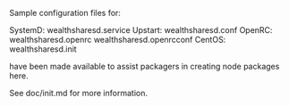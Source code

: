 Sample configuration files for:

SystemD: wealthsharesd.service
Upstart: wealthsharesd.conf
OpenRC:  wealthsharesd.openrc
         wealthsharesd.openrcconf
CentOS:  wealthsharesd.init

have been made available to assist packagers in creating node packages here.

See doc/init.md for more information.
